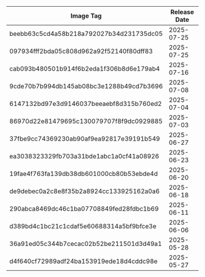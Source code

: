 | Image Tag                                | Release Date |
| ---------------------------------------- | ------------ |
| beebb63c5cd4a58b218a792027b34d231735dc05 | 2025-07-25   |
| 097934fff2bda05c808d962a92f52140f80dff83 | 2025-07-25   |
| cab093b480501b914f6b2eda1f306b8d6e179ab4 | 2025-07-16   |
| 9cde70b7b994db145ab08bc3e1288b49cd7b3696 | 2025-07-08   |
| 6147132bd97e3d9146037beeaebf8d315b760ed2 | 2025-07-04   |
| 86970d22e81479695c130079707f8f9dc0929885 | 2025-07-03   |
| 37fbe9cc74369230ab90af9ea92817e39191b549 | 2025-06-27   |
| ea3038323329fb703a31bde1abc1a0cf41a08926 | 2025-06-23   |
| 19fae4f763fa139db38db601000cb80b53ebde4d | 2025-06-20   |
| de9debec0a2c8e8f35b2a8924cc133925162a0a6 | 2025-06-18   |
| 290abca8469dc46c1ba07708849fed28fdbc1b69 | 2025-06-11   |
| d389bd4c1bc21c1cdaf5e60688314a5bf9bfce3e | 2025-06-06   |
| 36a91ed05c344b7cecac02b52be211501d3d49a1 | 2025-05-28   |
| d4f640cf72989adf24ba153919ede18d4cddc98e | 2025-05-27   |
